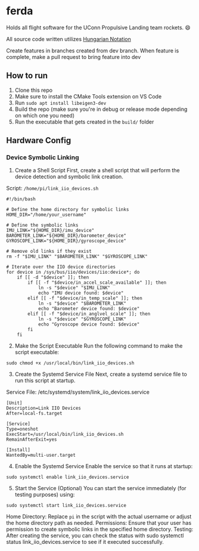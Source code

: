 # ferda
Holds all flight software for the UConn Propulsive Landing team rockets. :smile:

All source code written utilizes [Hungarian Notation](https://www.cse.iitk.ac.in/users/dsrkg/cs245/html/Guide.htm)

Create features in branches created from dev branch. When feature is complete, make a pull request to bring feature into dev

## How to run
1. Clone this repo
2. Make sure to install the CMake Tools extension on VS Code
3. Run `sudo apt install libeigen3-dev`
4. Build the repo (make sure you're in debug or release mode depending on which one you need)
5. Run the executable that gets created in the `build/` folder


## Hardware Config

  ### Device Symbolic Linking
  1. Create a Shell Script
  First, create a shell script that will perform the device detection and symbolic link creation.
  
  Script: `/home/pi/link_iio_devices.sh`

  ```
  #!/bin/bash

  # Define the home directory for symbolic links
  HOME_DIR="/home/your_username"
  
  # Define the symbolic links
  IMU_LINK="${HOME_DIR}/imu_device"
  BAROMETER_LINK="${HOME_DIR}/barometer_device"
  GYROSCOPE_LINK="${HOME_DIR}/gyroscope_device"
  
  # Remove old links if they exist
  rm -f "$IMU_LINK" "$BAROMETER_LINK" "$GYROSCOPE_LINK"
  
  # Iterate over the IIO device directories
  for device in /sys/bus/iio/devices/iio:device*; do
      if [[ -d "$device" ]]; then
          if [[ -f "$device/in_accel_scale_available" ]]; then
              ln -s "$device" "$IMU_LINK"
              echo "IMU device found: $device"
          elif [[ -f "$device/in_temp_scale" ]]; then
              ln -s "$device" "$BAROMETER_LINK"
              echo "Barometer device found: $device"
          elif [[ -f "$device/in_anglvel_scale" ]]; then
              ln -s "$device" "$GYROSCOPE_LINK"
              echo "Gyroscope device found: $device"
          fi
      fi
  ```

  2. Make the Script Executable
  Run the following command to make the script executable:

  ```
  sudo chmod +x /usr/local/bin/link_iio_devices.sh
  ```

  3. Create the Systemd Service File
  Next, create a systemd service file to run this script at startup.

  Service File: /etc/systemd/system/link_iio_devices.service

  ```
  [Unit]
  Description=Link IIO Devices
  After=local-fs.target
  
  [Service]
  Type=oneshot
  ExecStart=/usr/local/bin/link_iio_devices.sh
  RemainAfterExit=yes
  
  [Install]
  WantedBy=multi-user.target
  ```

  4. Enable the Systemd Service
  Enable the service so that it runs at startup:

  ```
  sudo systemctl enable link_iio_devices.service
  ```
  
  5. Start the Service (Optional)
  You can start the service immediately (for testing purposes) using:
  
  ```
  sudo systemctl start link_iio_devices.service
  ```

  Home Directory: Replace `pi` in the script with the actual username or adjust the home directory path as needed.
  Permissions: Ensure that your user has permission to create symbolic links in the specified home directory.
  Testing: After creating the service, you can check the status with sudo systemctl status link_iio_devices.service to see if it executed successfully.
